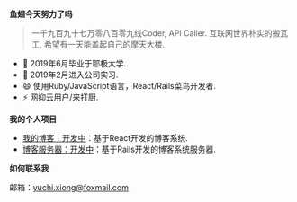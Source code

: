 **鱼翅今天努力了吗**

> 一千九百九十七万零八百零九线Coder, API Caller. 互联网世界朴实的搬瓦工, 希望有一天能盖起自己的摩天大楼.

- 🌱 2019年6月毕业于耶极大学.
- 🔭 2019年2月进入公司实习.
- 😄 使用Ruby/JavaScript语言，React/Rails菜鸟开发者.
- ⚡ 网抑云用户/来打厨.

**我的个人项目**
- [我的博客：开发中](https://github.com/yuchiXiong/yuchi.xiong.top.react)：基于React开发的博客系统.
- [博客服务器：开发中](https://github.com/yuchiXiong/yuchi.xiong.top.rails)：基于Rails开发的博客系统服务器.
<!-- - ~~[ZIO：规划中](https://github.com/yuchiXiong/zio)：基于React开发的时间管理工具~~ -->

<!-- **我的工作经历** -->
<!-- - [电子音乐板](https://musicpad.mvtrail.com) -->

**如何联系我**

邮箱：yuchi.xiong@foxmail.com

<!-- - 👯 I’m looking to collaborate on ... -->
<!-- - 🤔 I’m looking for help with ... -->
<!-- - 💬 Ask me about ... -->

